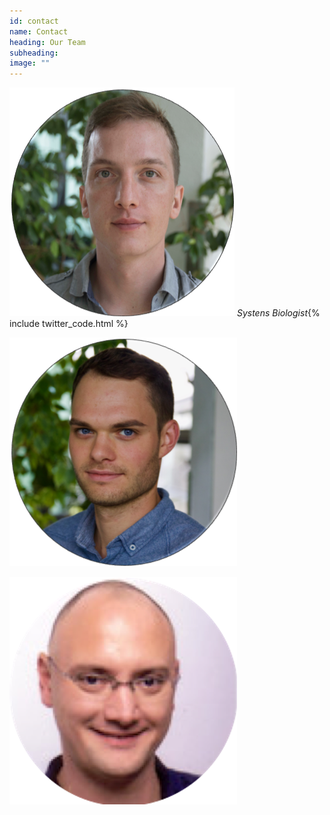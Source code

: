 ```yaml
---
id: contact
name: Contact
heading: Our Team
subheading: 
image: ""
---
```


![Person 1](/assets/images/people/flo.png)
*Systens Biologist*{% include twitter_code.html %}

![Person 2](/assets/images/people/chris.png)

![Person 3](/assets/images/people/thilo_new.png)

